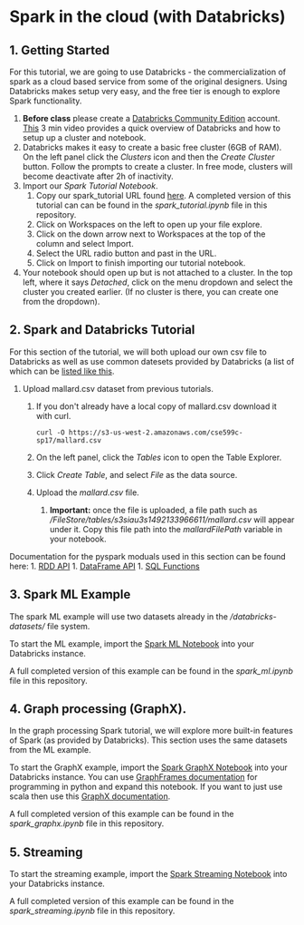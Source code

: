# Spark in the cloud (with Databricks)

## 1. Getting Started
For this tutorial, we are going to use Databricks - the commercialization of spark
as a cloud based service from some of the original designers. Using Databricks makes
setup very easy, and the free tier is enough to explore Spark functionality.

  1. **Before class** please create a [Databricks Community Edition](https://accounts.cloud.databricks.com/registration.html#signup/community) account.  [This](https://www.youtube.com/watch?v=WaxMj5_SLUI) 3 min video provides a quick overview of Databricks and how to setup up a cluster and notebook.
  2. Databricks makes it easy to create a basic free cluster (6GB of RAM). On the left panel click the *Clusters* icon and then the *Create Cluster* button. Follow the prompts to create a cluster.  In free mode, clusters will become deactivate after 2h of inactivity.
  3. Import our *Spark Tutorial Notebook*.
      1. Copy our spark_tutorial URL found
      [here](https://databricks-prod-cloudfront.cloud.databricks.com/public/4027ec902e239c93eaaa8714f173bcfc/371142130727624/2056133347430741/653376218961520/latest.html).
      A completed version of this tutorial can can be found in the *spark_tutorial.ipynb* file in this repository.
      1. Click on Workspaces on the left to open up your file explore.
      1. Click on the down arrow next to Workspaces at the top of the column and select Import.
      1. Select the URL radio button and past in the URL.
      1. Click on Import to finish importing our tutorial notebook.
  4. Your notebook should open up but is not attached to a cluster.  In the top left,
     where it says *Detached*, click on the menu dropdown and select the cluster
     you created earlier. (If no cluster is there, you can create one from the dropdown).

## 2. Spark and Databricks Tutorial

  For this section of the tutorial, we will both upload our own csv file to Databricks as well as use common datesets provided by Databricks (a list of which can be [listed like this](https://docs.databricks.com/user-guide/faq/databricks-datasets.html).

  1. Upload mallard.csv dataset from previous tutorials.

      1. If you don't already have a local copy of mallard.csv download it with curl.

          ```
          curl -O https://s3-us-west-2.amazonaws.com/cse599c-sp17/mallard.csv
          ```

      2. On the left panel, click the *Tables* icon to open the Table Explorer.
      3. Click *Create Table*, and select *File* as the data source.
      4. Upload the *mallard.csv* file.
          1. **Important:** once the file is uploaded, a file path such as */FileStore/tables/s3siau3s1492133966611/mallard.csv* will appear under it. Copy this file path into the *mallardFilePath* variable in your notebook.

  Documentation for the pyspark moduals used in this section can be found here:
      1. [RDD API](http://spark.apache.org/docs/2.1.0/api/python/pyspark.html#pyspark.RDD)
      1. [DataFrame API](http://spark.apache.org/docs/2.1.0/api/python/pyspark.sql.html#pyspark.sql.DataFrame)
      1. [SQL Functions](http://spark.apache.org/docs/2.1.0/api/python/pyspark.sql.html#module-pyspark.sql.functions)

## 3. Spark ML Example

  The spark ML example will use two datasets already in the */databricks-datasets/* file system.

  To start the ML example, import the
  [Spark ML Notebook](https://databricks-prod-cloudfront.cloud.databricks.com/public/4027ec902e239c93eaaa8714f173bcfc/371142130727624/2056133347430889/653376218961520/latest.html)
  into your Databricks instance.

  A full completed version of this example can be found in the *spark_ml.ipynb* file in this repository.

## 4. Graph processing (GraphX).

  In the graph processing Spark tutorial, we will explore more built-in features of Spark (as provided by Databricks). This section uses the same datasets from the ML example.

  To start the GraphX example, import the
  [Spark GraphX Notebook](https://databricks-prod-cloudfront.cloud.databricks.com/public/4027ec902e239c93eaaa8714f173bcfc/371142130727624/2056133347430954/653376218961520/latest.html)
  into your Databricks instance. You can use
  [GraphFrames documentation](https://graphframes.github.io/api/python/graphframes.html#subpackages)
  for programming in python and expand this notebook. If you want to just use scala then use this
  [GraphX documentation](http://spark.apache.org/docs/latest/graphx-programming-guide.html).

  A full completed version of this example can be found in the *spark_graphx.ipynb* file in this repository.

## 5. Streaming

  To start the streaming example, import the
  [Spark Streaming Notebook](https://databricks-prod-cloudfront.cloud.databricks.com/public/4027ec902e239c93eaaa8714f173bcfc/371142130727624/2056133347430856/653376218961520/latest.html)
  into your Databricks instance.

  A full completed version of this example can be found in the *spark_streaming.ipynb* file in this repository.
